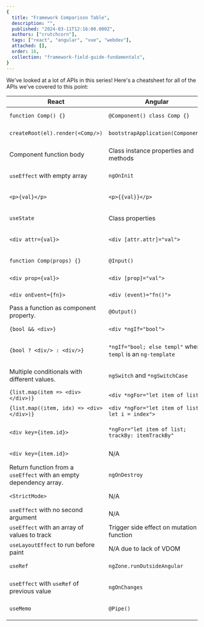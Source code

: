 ```yaml
---
{
  title: "Framework Comparison Table",
  description: "",
  published: "2024-03-11T12:16:00.000Z",
  authors: ["crutchcorn"],
  tags: ["react", "angular", "vue", "webdev"],
  attached: [],
  order: 16,
  collection: "framework-field-guide-fundamentals",
}
---
```


We've looked at a lot of APIs in this series! Here's a cheatsheet for all of the APIs we've covered to this point:

| React                                                        | Angular                                                      | Vue                                                          | Notes & Link                                                 |
| ------------------------------------------------------------ | ------------------------------------------------------------ | ------------------------------------------------------------ | ------------------------------------------------------------ |
| `function Comp() {}`                                         | `@Component() class Comp {}`                                 | `Comp.vue` SFC file                                          | [Creates a component.](/posts/ffg-fundamentals-intro-to-components#parts-of-app) |
| `createRoot(el).render(<Comp/>)`                             | `bootstrapApplication(Component)`                            | `createApp(Comp).mount('el')`                                | [Renders the component.](/posts/ffg-fundamentals-intro-to-components#rendering-app) |
| Component function body                                      | Class instance properties and methods                        | `<script setup>`                                             | [Where your JavaScript code goes.](/posts/ffg-fundamentals-intro-to-components#logic) |
| `useEffect` with empty array                                 | `ngOnInit`                                                   | `onMounted`                                                  | [Side effect on component mount.](/posts/ffg-fundamentals-intro-to-components#side-effects) |
| `<p>{val}</p>`                                               | `<p>{{val}}</p>`                                             | `<p>{{val}}</p>`                                             | [Interpolate `val` into your template. This live-updates.](/posts/ffg-fundamentals-intro-to-components#display) |
| `useState`                                                   | Class properties                                             | `ref`                                                        | [State in a component.](/posts/ffg-fundamentals-intro-to-components#reactivity) |
| `<div attr={val}>`                                           | `<div [attr.attr]="val">`                                    | `<div v-bind:attr="val">` **or** `<div :attr="val">`         | [Attribute binding to an element. This live-updates.](/posts/ffg-fundamentals-intro-to-components#attr-binding) |
| `function Comp(props) {}`                                    | `@Input()`                                                   | `defineProps(['prop'])`                                      | [Component input definition.](/posts/ffg-fundamentals-intro-to-components#inputs) |
| `<div prop={val}>`                                           | `<div [prop]="val">`                                         | `<div v-bind:prop="val">` **or** `<div :prop="val">`         | [Component input passing](/posts/ffg-fundamentals-intro-to-components#inputs) |
| `<div onEvent={fn}>`                                         | `<div (event)="fn()">`                                       | `<div v-on:event="fn()">` **or** `<div @event="fn()">`       | [DOM event binding](/posts/ffg-fundamentals-intro-to-components#event-binding) |
| Pass a function as component property.                       | `@Output()`                                                  | `defineEmits(['output'])`                                    | [Component output definition.](/posts/ffg-fundamentals-intro-to-components#outputs) |
| `{bool && <div>}`                                            | `<div *ngIf="bool">`                                         | `<div v-if="bool">`                                          | [Conditional render an element.](/posts/ffg-fundamentals-dynamic-html#conditional-rendering) |
| `{bool ? <div/> : <div/>}`                                   | `*ngIf="bool; else templ"` where `templ` is an `ng-template` | `<div v-else>`                                               | [Conditionally render with an "else" clause.](/posts/ffg-fundamentals-dynamic-html#conditional-branch) |
| Multiple conditionals with different values.                 | `ngSwitch` and `*ngSwitchCase`                               | `<div v-else-if="other">`                                    | [Conditional render with multiple "else" clauses.](/posts/ffg-fundamentals-dynamic-html#expanded-branches) |
| `{list.map(item => <div></div>)}`                            | `<div *ngFor="let item of list">`                            | `<div v-for="item in list">`                                 | [Rendering a list.](/posts/ffg-fundamentals-dynamic-html#rendering-lists) |
| `{list.map((item, idx) => <div></div>)}`                     | `<div *ngFor="let item of list; let i = index">`             | `<div v-for="(item, idx) in list">`                          | [Get an index in a list render.](/posts/ffg-fundamentals-dynamic-html#rendering-lists) |
| `<div key={item.id}>`                                        | `*ngFor="let item of list; trackBy: itemTrackBy"`            | `<div :key="item.id">`                                       | [Using a key to distinguish element in a list.](/posts/ffg-fundamentals-dynamic-html#keys) |
| `<div key={item.id}>`                                        | N/A                                                          | `<div :key="item.id">`                                       | [Using a key as a render hint.](/posts/ffg-fundamentals-dynamic-html#keys-as-hints) |
| Return function from a `useEffect` with an empty dependency array. | `ngOnDestroy`                                                | `onUnmounted` **or** `watchEffect` cleanup function **or** `watch` cleanup function | [Side effect cleanup on component unmount.](/posts/ffg-fundamentals-side-effects#unmounting) |
| `<StrictMode>`                                               | N/A                                                          | N/A                                                          | [API to ensure side effect cleanup](/posts/ffg-fundamentals-side-effects#ensuring-effect-cleanup) |
| `useEffect` with no second argument                          | N/A                                                          | `onUpdated`                                                  | [Listen for re-renders.](/posts/ffg-fundamentals-side-effects#re-renders) |
| `useEffect` with an array of values to track                 | Trigger side effect on mutation function                     | `watch` **or** `watchEffect`                                 | [In-component data change side effects.](/posts/ffg-fundamentals-side-effects#in-comp-prop-side-effect) |
| `useLayoutEffect` to run before paint                        | N/A due to lack of VDOM                                      | `watch` with `{immediate: true}` and/or `{flush: "post"}`    | [Render/paint/commit phase tracking](/posts/ffg-fundamentals-side-effects#rendering-committing-painting) |
| `useRef`                                                     | `ngZone.runOutsideAngular`                                   | `let` variable mutation                                      | [Change data without a re-render](/posts/ffg-fundamentals-side-effects#changing-data-without-rendering) |
| `useEffect` with `useRef` of previous value                  | `ngOnChanges`                                                | `watch` with old and new value arguments                     | [Listen for component property changes](/posts/ffg-fundamentals-derived-values#prop-listening) |
| `useMemo`                                                    | `@Pipe()`                                                    | `computed`                                                   | [Property-based computed values](/posts/ffg-fundamentals-derived-values#computed-values) |
|                                                              |                                                              |                                                              |                                                              |
